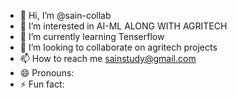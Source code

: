 - 👋 Hi, I’m @sain-collab
- 👀 I’m interested in AI-ML ALONG WITH AGRITECH
- 🌱 I’m currently learning Tenserflow 
- 💞️ I’m looking to collaborate on agritech projects 
- 📫 How to reach me sainstudy@gmail.com 
- 😄 Pronouns: 
- ⚡ Fun fact: 

<!---
sain-collab/sain-collab is a ✨ special ✨ repository because its `README.md` (this file) appears on your GitHub profile.
You can click the Preview link to take a look at your changes.
--->
